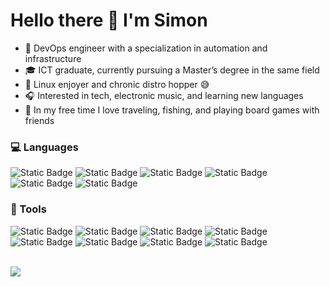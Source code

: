 # Hello there 👋 I'm Simon
- 🚀 DevOps engineer with a specialization in automation and infrastructure
- 🎓 ICT graduate, currently pursuing a Master’s degree in the same field
- 🐧 Linux enjoyer and chronic distro hopper 😅
- 🎧 Interested in tech, electronic music, and learning new languages
- 🎲 In my free time I love traveling, fishing, and playing board games with friends

### 💻 Languages
![Static Badge](https://img.shields.io/badge/C%2FC%2B%2B-white?style=plastic&logo=cplusplus&logoColor=white&labelColor=blue&color=blue)
![Static Badge](https://img.shields.io/badge/Java%2FGroovy-white?style=plastic&logo=apache%20groovy&logoColor=green&labelColor=white)
![Static Badge](https://img.shields.io/badge/Python-white?style=plastic&logo=python&logoColor=yellow&labelColor=blue&color=blue)
![Static Badge](https://img.shields.io/badge/Bash-white?style=plastic&logo=gnubash&logoColor=white&labelColor=grey&color=grey)
![Static Badge](https://img.shields.io/badge/JavaScript-white?style=plastic&logo=javascript&logoColor=yellow&labelColor=black&color=black)
![Static Badge](https://img.shields.io/badge/HTML-white?style=plastic&logo=html5&logoColor=orange&labelColor=white&color=white)

### 🧰 Tools
![Static Badge](https://img.shields.io/badge/Linux-white?style=plastic&logo=linux&logoColor=black&labelColor=white&color=white)
![Static Badge](https://img.shields.io/badge/Git-white?style=plastic&logo=git&logoColor=%23F05032&labelColor=white&color=white)
![Static Badge](https://img.shields.io/badge/Docker-blue?style=plastic&logo=docker&labelColor=white&color=white)
![Static Badge](https://img.shields.io/badge/Kubernetes-blue?style=plastic&logo=kubernetes&labelColor=white&color=white)
![Static Badge](https://img.shields.io/badge/Ansible-white?style=plastic&logo=ansible&logoColor=red&labelColor=white)
![Static Badge](https://img.shields.io/badge/Jenkins-white?style=plastic&logo=jenkins&logoColor=black&labelColor=white)
![Static Badge](https://img.shields.io/badge/Openstack-white?style=plastic&logo=openstack&logoColor=%23ED1944&labelColor=white)
![Static Badge](https://img.shields.io/badge/PostgreSQL-white?style=plastic&logo=postgresql&logoColor=blue&labelColor=white)
<br/><br/>

![](https://github-readme-stats.vercel.app/api?username=justkow&show_icons=true&theme=gruvbox)
